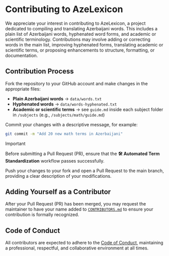 # Contributing to AzeLexicon

We appreciate your interest in contributing to AzeLexicon, a project dedicated to compiling and translating Azerbaijani words. This includes a plain list of Azerbaijani words, hyphenated word forms, and academic or scientific terminology. Contributions may involve adding or correcting words in the main list, improving hyphenated forms, translating academic or scientific terms, or proposing enhancements to structure, formatting, or documentation.

## Contribution Process

Fork the repository to your GitHub account and make changes in the appropriate files:

- **Plain Azerbaijani words** → `data/words.txt`  
- **Hyphenated words** → `data/words-hyphenated.txt`  
- **Academic or scientific terms** → see `guide.md` inside each subject folder in `/subjects` (e.g., `/subjects/math/guide.md`)

Commit your changes with a descriptive message, for example:
```bash
git commit -m "Add 20 new math terms in Azerbaijani"
```
> [!IMPORTANT]
> Before submitting a Pull Request (PR), ensure that the **🛠 Automated Term Standardization** workflow passes successfully.

Push your changes to your fork and open a Pull Request to the main branch, providing a clear description of your modifications.

## Adding Yourself as a Contributor

After your Pull Request (PR) has been merged, you may request the maintainer to have your name added to [`CONTRIBUTORS.md`](./CONTRIBUTORS.md) to ensure your contribution is formally recognized.

## Code of Conduct

All contributors are expected to adhere to the [Code of Conduct](./CODE_OF_CONDUCT.md), maintaining a professional, respectful, and collaborative environment at all times.

